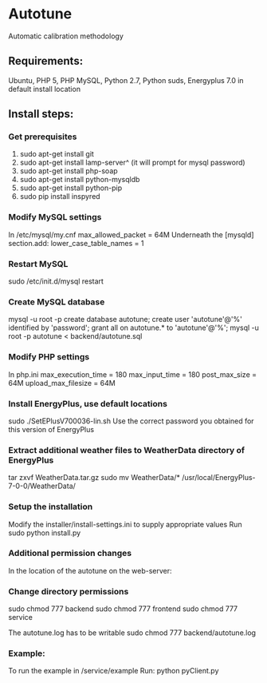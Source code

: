 # Autotune
Automatic calibration methodology

## Requirements:

Ubuntu, PHP 5, PHP MySQL, Python 2.7, Python suds, Energyplus 7.0 in default install location

## Install steps:

### Get prerequisites

1. sudo apt-get install git
2. sudo apt-get install lamp-server^ (it will prompt for mysql password)
3. sudo apt-get install php-soap
4. sudo apt-get install python-mysqldb
5. sudo apt-get install python-pip
6. sudo pip install inspyred

### Modify MySQL settings
In /etc/mysql/my.cnf
max_allowed_packet = 64M
Underneath the [mysqld] section.add:
lower_case_table_names = 1

### Restart MySQL 
sudo /etc/init.d/mysql restart

### Create MySQL database
mysql -u root -p
create database autotune;
create user 'autotune'@'%' identified by 'password';
grant all on autotune.* to 'autotune'@'%';
mysql -u root -p autotune < backend/autotune.sql

### Modify PHP settings
In php.ini
max_execution_time = 180
max_input_time = 180
post_max_size = 64M
upload_max_filesize = 64M


### Install EnergyPlus, use default locations
sudo ./SetEPlusV700036-lin.sh
Use the correct password you obtained for this version of EnergyPlus

### Extract additional weather files to WeatherData directory of EnergyPlus
tar zxvf WeatherData.tar.gz
sudo mv WeatherData/* /usr/local/EnergyPlus-7-0-0/WeatherData/

### Setup the installation
Modify the installer/install-settings.ini to supply appropriate values 
Run sudo python install.py 

### Additional permission changes
In the location of the autotune on the web-server:

### Change directory permissions
sudo chmod 777 backend
sudo chmod 777 frontend
sudo chmod 777 service

The autotune.log has to be writable
sudo chmod 777 backend/autotune.log

### Example:
To run the example in /service/example
Run:
python pyClient.py






